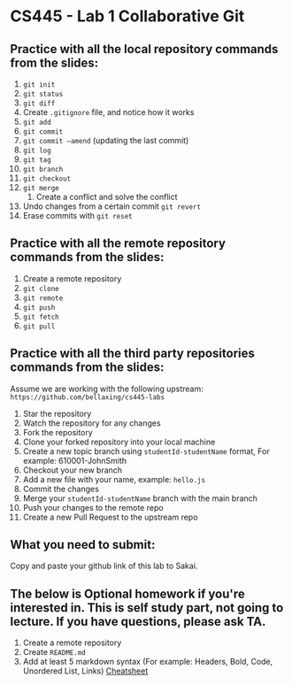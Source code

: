 # CS445 - Lab 1 Collaborative Git

## Practice with all the local repository commands from the slides:
1. `git init`
2. `git status`
3. `git diff`
4. Create `.gitignore` file, and notice how it works
5. `git add`
6. `git commit`
7. `git commit –amend` (updating the last commit)
8. `git log`
10. `git tag`
11. `git branch`
12. `git checkout`
13. `git merge`
    1. Create a conflict and solve the conflict
14. Undo changes from a certain commit `git revert`
15. Erase commits with `git reset`
  
## Practice with all the remote repository commands from the slides:
1. Create a remote repository
2. `git clone`
3. `git remote`
4. `git push`
5. `git fetch`
6. `git pull`
  
## Practice with all the third party repositories commands from the slides:
Assume we are working with the following upstream: `https://github.com/bellaxing/cs445-labs`
1. Star the repository
2. Watch the repository for any changes
3. Fork the repository
4. Clone your forked repository into your local machine 
5. Create a new topic branch using `studentId-studentName` format, For example: 610001-JohnSmith
6. Checkout your new branch
7. Add a new file with your name, example: `hello.js`
8. Commit the changes
9. Merge your `studentId-studentName` branch with the main branch
11. Push your changes to the remote repo
12. Create a new Pull Request to the upstream repo

## What you need to submit:
Copy and paste your github link of this lab to Sakai.

## The below is Optional homework if you're interested in. This is self study part, not going to lecture. If you have questions, please ask TA.
1. Create a remote repository
2. Create `README.md`
3. Add at least 5 markdown syntax (For example: Headers, Bold, Code, Unordered List, Links) [Cheatsheet](https://github.com/adam-p/markdown-here/wiki/Markdown-Cheatsheet)
  

